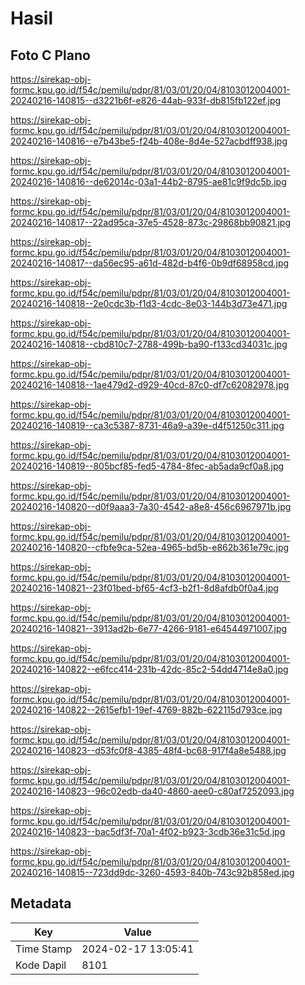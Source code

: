 # Hasil

## Foto C Plano

https://sirekap-obj-formc.kpu.go.id/f54c/pemilu/pdpr/81/03/01/20/04/8103012004001-20240216-140815--d3221b6f-e826-44ab-933f-db815fb122ef.jpg

https://sirekap-obj-formc.kpu.go.id/f54c/pemilu/pdpr/81/03/01/20/04/8103012004001-20240216-140816--e7b43be5-f24b-408e-8d4e-527acbdff938.jpg

https://sirekap-obj-formc.kpu.go.id/f54c/pemilu/pdpr/81/03/01/20/04/8103012004001-20240216-140816--de62014c-03a1-44b2-8795-ae81c9f9dc5b.jpg

https://sirekap-obj-formc.kpu.go.id/f54c/pemilu/pdpr/81/03/01/20/04/8103012004001-20240216-140817--22ad95ca-37e5-4528-873c-29868bb90821.jpg

https://sirekap-obj-formc.kpu.go.id/f54c/pemilu/pdpr/81/03/01/20/04/8103012004001-20240216-140817--da56ec95-a61d-482d-b4f6-0b9df68958cd.jpg

https://sirekap-obj-formc.kpu.go.id/f54c/pemilu/pdpr/81/03/01/20/04/8103012004001-20240216-140818--2e0cdc3b-f1d3-4cdc-8e03-144b3d73e471.jpg

https://sirekap-obj-formc.kpu.go.id/f54c/pemilu/pdpr/81/03/01/20/04/8103012004001-20240216-140818--cbd810c7-2788-499b-ba90-f133cd34031c.jpg

https://sirekap-obj-formc.kpu.go.id/f54c/pemilu/pdpr/81/03/01/20/04/8103012004001-20240216-140818--1ae479d2-d929-40cd-87c0-df7c62082978.jpg

https://sirekap-obj-formc.kpu.go.id/f54c/pemilu/pdpr/81/03/01/20/04/8103012004001-20240216-140819--ca3c5387-8731-46a9-a39e-d4f51250c311.jpg

https://sirekap-obj-formc.kpu.go.id/f54c/pemilu/pdpr/81/03/01/20/04/8103012004001-20240216-140819--805bcf85-fed5-4784-8fec-ab5ada9cf0a8.jpg

https://sirekap-obj-formc.kpu.go.id/f54c/pemilu/pdpr/81/03/01/20/04/8103012004001-20240216-140820--d0f9aaa3-7a30-4542-a8e8-456c6967971b.jpg

https://sirekap-obj-formc.kpu.go.id/f54c/pemilu/pdpr/81/03/01/20/04/8103012004001-20240216-140820--cfbfe9ca-52ea-4965-bd5b-e862b361e79c.jpg

https://sirekap-obj-formc.kpu.go.id/f54c/pemilu/pdpr/81/03/01/20/04/8103012004001-20240216-140821--23f01bed-bf65-4cf3-b2f1-8d8afdb0f0a4.jpg

https://sirekap-obj-formc.kpu.go.id/f54c/pemilu/pdpr/81/03/01/20/04/8103012004001-20240216-140821--3913ad2b-6e77-4266-9181-e64544971007.jpg

https://sirekap-obj-formc.kpu.go.id/f54c/pemilu/pdpr/81/03/01/20/04/8103012004001-20240216-140822--e6fcc414-231b-42dc-85c2-54dd4714e8a0.jpg

https://sirekap-obj-formc.kpu.go.id/f54c/pemilu/pdpr/81/03/01/20/04/8103012004001-20240216-140822--2615efb1-19ef-4769-882b-622115d793ce.jpg

https://sirekap-obj-formc.kpu.go.id/f54c/pemilu/pdpr/81/03/01/20/04/8103012004001-20240216-140823--d53fc0f8-4385-48f4-bc68-917f4a8e5488.jpg

https://sirekap-obj-formc.kpu.go.id/f54c/pemilu/pdpr/81/03/01/20/04/8103012004001-20240216-140823--96c02edb-da40-4860-aee0-c80af7252093.jpg

https://sirekap-obj-formc.kpu.go.id/f54c/pemilu/pdpr/81/03/01/20/04/8103012004001-20240216-140823--bac5df3f-70a1-4f02-b923-3cdb36e31c5d.jpg

https://sirekap-obj-formc.kpu.go.id/f54c/pemilu/pdpr/81/03/01/20/04/8103012004001-20240216-140815--723dd9dc-3260-4593-840b-743c92b858ed.jpg


## Metadata

| Key        | Value               |
| ---------- | ------------------- |
| Time Stamp | 2024-02-17 13:05:41 |
| Kode Dapil | 8101                |



